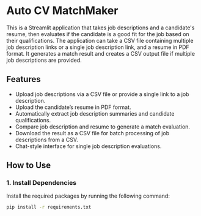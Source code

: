 # Auto CV MatchMaker

This is a Streamlit application that takes job descriptions and a candidate's resume, then evaluates if the candidate is a good fit for the job based on their qualifications. The application can take a CSV file containing multiple job description links or a single job description link, and a resume in PDF format. It generates a match result and creates a CSV output file if multiple job descriptions are provided.

## Features
- Upload job descriptions via a CSV file or provide a single link to a job description.
- Upload the candidate’s resume in PDF format.
- Automatically extract job description summaries and candidate qualifications.
- Compare job description and resume to generate a match evaluation.
- Download the result as a CSV file for batch processing of job descriptions from a CSV.
- Chat-style interface for single job description evaluations.

## How to Use

### 1. Install Dependencies
Install the required packages by running the following command:

```bash
pip install -r requirements.txt
